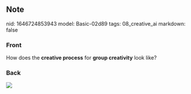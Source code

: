 ## Note
nid: 1646724853943
model: Basic-02d89
tags: 08_creative_ai
markdown: false

### Front
How does the <b>creative process</b> for <b>group creativity</b> look like?

### Back
<img src="paste-2127c2b54969fa2e55ceb0cf5a5fe3f716f58cb5.jpg">
